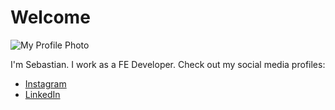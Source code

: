 
# Welcome 

![My Profile Photo](https://instagram.fotp3-2.fna.fbcdn.net/v/t51.2885-19/s320x320/36826195_2231656137056461_7813065421510148096_n.jpg?_nc_ht=instagram.fotp3-2.fna.fbcdn.net&_nc_ohc=6-D951oEhDsAX-ON5wm&tn=QK3rAmtRtjvo_uw1&edm=ABfd0MgBAAAA&ccb=7-4&oh=ca28f8bcc8aa1c0e09343dfbdbfb3c70&oe=6173FF5F&_nc_sid=7bff83)


I'm Sebastian. I work as a FE Developer. Check out my social media profiles:
- [Instagram](instagram.com/imsebbastian) 
- [LinkedIn](https://www.linkedin.com/in/imsebbastian/) 
